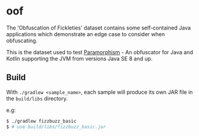 # oof

The 'Obfuscation of Fickleties' dataset contains some self-contained Java applications which demonstrate an edge case to consider when obfuscating.

This is the dataset used to test [Paramorphism](https://paramorphism.serenity.enterprises/) - An obfuscator for Java and Kotlin supporting the JVM from versions Java SE 8 and up.

## Build

With `./gradlew <sample_name>`, each sample will produce its own JAR file in the `build/libs` directory.

e.g:
```sh
$ ./gradlew fizzbuzz_basic
$ # use build/libs/fizzbuzz_basic.jar
```
